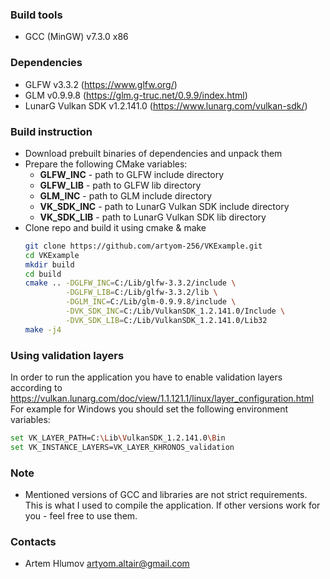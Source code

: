 ### Build tools
- GCC (MinGW) v7.3.0 x86

### Dependencies
- GLFW v3.3.2 (https://www.glfw.org/)
- GLM v0.9.9.8 (https://glm.g-truc.net/0.9.9/index.html)
- LunarG Vulkan SDK v1.2.141.0 (https://www.lunarg.com/vulkan-sdk/)

### Build instruction
- Download prebuilt binaries of dependencies and unpack them
- Prepare the following CMake variables:
  - **GLFW_INC** - path to GLFW include directory
  - **GLFW_LIB** - path to GLFW lib directory
  - **GLM_INC** - path to GLM include directory
  - **VK_SDK_INC** - path to LunarG Vulkan SDK include directory
  - **VK_SDK_LIB** - path to LunarG Vulkan SDK lib directory
- Clone repo and build it using cmake & make
  ```bash
  git clone https://github.com/artyom-256/VKExample.git
  cd VKExample
  mkdir build
  cd build
  cmake .. -DGLFW_INC=C:/Lib/glfw-3.3.2/include \
           -DGLFW_LIB=C:/Lib/glfw-3.3.2/lib \
           -DGLM_INC=C:/Lib/glm-0.9.9.8/include \
           -DVK_SDK_INC=C:/Lib/VulkanSDK_1.2.141.0/Include \
           -DVK_SDK_LIB=C:/Lib/VulkanSDK_1.2.141.0/Lib32
  make -j4
  ``` 

### Using validation layers
In order to run the application you have to enable validation layers according to https://vulkan.lunarg.com/doc/view/1.1.121.1/linux/layer_configuration.html
For example for Windows you should set the following environment variables:
  ```bash
  set VK_LAYER_PATH=C:\Lib\VulkanSDK_1.2.141.0\Bin
  set VK_INSTANCE_LAYERS=VK_LAYER_KHRONOS_validation
  ```

### Note
- Mentioned versions of GCC and libraries are not strict requirements. This is what I used to compile the application. If other versions work for you - feel free to use them.

### Contacts
- Artem Hlumov <artyom.altair@gmail.com>
